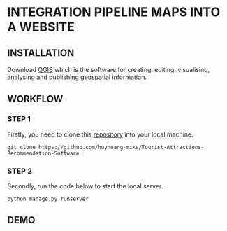 # INTEGRATION PIPELINE MAPS INTO A WEBSITE

## INSTALLATION
Download [QGIS](https://qgis.org/en/site/forusers/download.html) which is the software for creating, editing, visualising, analysing and publishing geospatial information. 
## WORKFLOW
### STEP 1
Firstly, you need to clone this [repository](https://pypi.org/project/pip/](https://github.com/huyhoang-mike/Tourist-Attractions-Recommendation-Software)) into your local machine.
```
git clone https://github.com/huyhoang-mike/Tourist-Attractions-Recommendation-Software
```
### STEP 2
Secondly, run the code below to start the local server.
```
python manage.py runserver
```
## DEMO

